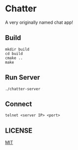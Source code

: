 # Chatter

A very originally named chat app!

## Build

```
mkdir build
cd build
cmake ..
make
```

## Run Server

```
./chatter-server
```

## Connect

```
telnet <server IP> <port>
```

## LICENSE

[MIT](LICENSE)
